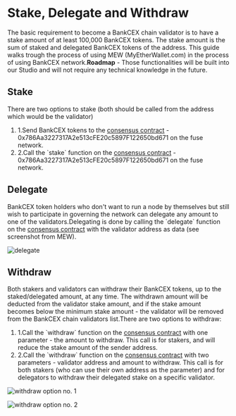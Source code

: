 # Stake, Delegate and Withdraw

The basic requirement to become a BankCEX chain validator is to have a stake amount of at least 100,000 BankCEX tokens. The stake amount is the sum of staked and delegated BankCEX tokens of the address. This guide walks trough the process of using MEW (MyEtherWallet.com) in the process of using BankCEX network.**Roadmap** - Those functionalities will be built into our Studio and will not require any technical knowledge in the future.

## Stake <a href="#stake" id="stake"></a>

There are two options to stake (both should be called from the address which would be the validator)

1. 1.Send BankCEX tokens to the [consensus contract](https://scan.bankcoin.io/address/0x72e46221d340d2Fa573cdba6D4B69610ff683079) - 0x786Aa3227317A2e513cFE20c5897F122650bd671 on the fuse network.
2. 2.Call the \`stake\` function on the [consensus contract](https://scan.bankcoin.io/address/0x72e46221d340d2Fa573cdba6D4B69610ff683079) - 0x786Aa3227317A2e513cFE20c5897F122650bd671 on the fuse network.

## Delegate <a href="#delegate" id="delegate"></a>

BankCEX token holders who don't want to run a node by themselves but still wish to participate in governing the network can delegate any amount to one of the validators.Delegating is done by calling the \`delegate\` function on the [consensus contract](https://scan.bankcoin.io/address/0x72e46221d340d2Fa573cdba6D4B69610ff683079) with the validator address as data (see screenshot from MEW).

![delegate](https://3886961007-files.gitbook.io/\~/files/v0/b/gitbook-x-prod.appspot.com/o/spaces%2F-MQROvzQPC4eD8u5AQhv%2Fuploads%2FfW2bi43f3TMgmwzi7wSZ%2Fimage.png?alt=media\&token=f30eb8a1-ff40-4f1e-9f73-89466ea2c83e)

## Withdraw <a href="#withdraw" id="withdraw"></a>

Both stakers and validators can withdraw their BankCEX tokens, up to the staked/delegated amount, at any time. The withdrawn amount will be deducted from the validator stake amount, and if the stake amount becomes below the minimum stake amount - the validator will be removed from the BankCEX chain validators list.There are two options to withdraw:

1. 1.Call the \`withdraw\` function on the [consensus contract](https://scan.bankcoin.io/address/0x72e46221d340d2Fa573cdba6D4B69610ff683079) with one parameter - the amount to withdraw. This call is for stakers, and will reduce the stake amount of the sender address.
2. 2.Call the \`withdraw\` function on the [consensus contract](https://scan.bankcoin.io/address/0x72e46221d340d2Fa573cdba6D4B69610ff683079) with two parameters - validator address and amount to withdraw. This call is for both stakers (who can use their own address as the parameter) and for delegators to withdraw their delegated stake on a specific validator.

![withdraw option no. 1](https://3886961007-files.gitbook.io/\~/files/v0/b/gitbook-x-prod.appspot.com/o/spaces%2F-MQROvzQPC4eD8u5AQhv%2Fuploads%2FyBpFV4W9N9vgpGyFEr76%2Fimage.png?alt=media\&token=0f715110-4b8d-4a35-81a6-93383d903f42)

![withdraw option no. 2](https://3886961007-files.gitbook.io/\~/files/v0/b/gitbook-x-prod.appspot.com/o/spaces%2F-MQROvzQPC4eD8u5AQhv%2Fuploads%2FTGmteQzEhEXuDVbibfVt%2Fimage.png?alt=media\&token=84a4f2a6-3c5e-41d7-b427-a845db9f82d2)
